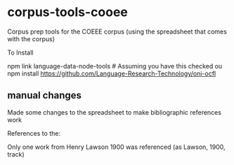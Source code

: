 # corpus-tools-cooee
Corpus prep tools for the COEEE corpus (using the spreadsheet that comes with the corpus)


To Install

npm link language-data-node-tools # Assuming you have this checked ou
npm install https://github.com/Language-Research-Technology/oni-ocfl



## manual changes

Made some changes to the spreadsheet to make bibliographic references work

References to the:

Only one work from Henry Lawson 1900 was referenced (as Lawson, 1900, track)
